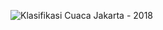 ![Klasifikasi Cuaca Jakarta - 2018](https://github.com/raihankemmy/Machine-Learning/assets/60603057/efd0ddc6-ff57-463c-b1ca-dfb62d1060a6)
